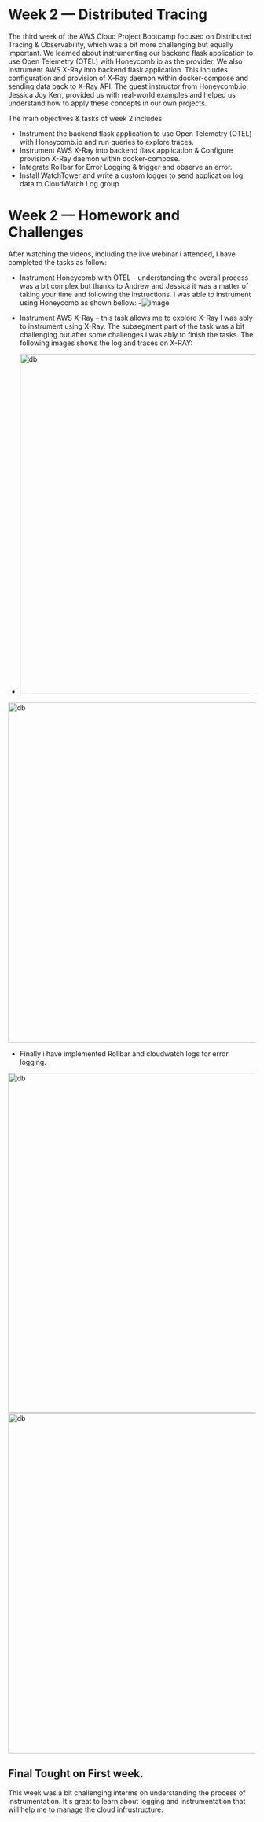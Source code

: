 # Week 2 — Distributed Tracing

The third week of the AWS Cloud Project Bootcamp focused on Distributed Tracing & Observability, which was a bit more challenging but equally important. We learned about instrumenting our backend flask application to use Open Telemetry (OTEL) with Honeycomb.io as the provider. We also Instrument AWS X-Ray into backend flask application. This includes configuration and provision of X-Ray daemon within docker-compose and sending data back to X-Ray API. The guest instructor from Honeycomb.io, Jessica Joy Kerr, provided us with real-world examples and helped us understand how to apply these concepts in our own projects.

The main objectives & tasks of week 2 includes: 
- Instrument the backend flask application to use Open Telemetry (OTEL) with Honeycomb.io and run queries to explore traces.
- Instrument AWS X-Ray into backend flask application & Configure provision X-Ray daemon within docker-compose. 
- Integrate Rollbar for Error Logging & trigger and observe an error. 
- Install WatchTower and write a custom logger to send application log data to CloudWatch Log group

# Week 2 — Homework and Challenges

 After watching the videos, including the live webinar i attended, I have completed the tasks as follow:
 - Instrument Honeycomb with OTEL - understanding the overall process was a bit complex but thanks to Andrew and Jessica it was a matter of taking your time and following the instructions. I was able to instrument using Honeycomb as shown bellow:
 -![image](https://user-images.githubusercontent.com/77783631/230789628-7074c1aa-45ef-47c9-b5bf-61310ae3930e.png)


- Instrument AWS X-Ray – this task allows me to explore X-Ray  I was ably to instrument using X-Ray. The subsegment part of the task was a bit challenging but after some challenges i was ably to finish the tasks. The following images shows the log and traces on X-RAY:
- <img width="692" alt="db" src="[https://user-images.githubusercontent.com/77783631/221369103-2d6896d3-f917-4e65-8821-8558da334c22.png](https://user-images.githubusercontent.com/77783631/230789917-54535815-6e86-4f5d-81c1-c0c927a6ea32.png)">

<img width="692" alt="db" src="[[https://user-images.githubusercontent.com/77783631/221369103-2d6896d3-f917-4e65-8821-8558da334c22.png](https://user-images.githubusercontent.com/77783631/230789965-bb1922a0-ae6e-48f4-a120-bd9e3165d22c.png)](https://github.com/surafel-dem/aws-bootcamp-cruddur-2023/issues/3#issuecomment-1501186126)">


 - Finally i have implemented Rollbar and cloudwatch logs for error logging. 
 
 <img width="692" alt="db" src="https://user-images.githubusercontent.com/77783631/221369103-2d6896d3-f917-4e65-8821-8558da334c22.png">
 
 <img width="692" alt="db" src="https://user-images.githubusercontent.com/77783631/221369103-2d6896d3-f917-4e65-8821-8558da334c22.png">

## Final Tought on First week.
This week was a bit challenging interms on understanding the process of instrumentation. It's great to learn about logging and instrumentation that will help me to manage the cloud infrustructure. 
